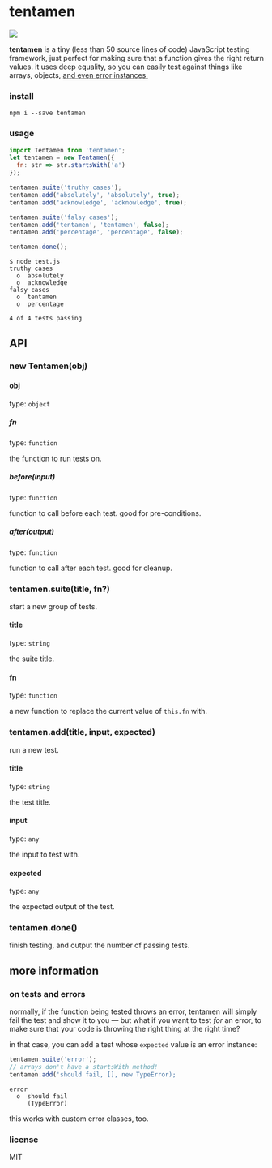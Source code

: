 # tentamen

<a href="https://www.npmjs.com/package/tentamen"><img src="https://img.shields.io/npm/v/tentamen" /></a>

**tentamen** is a tiny (less than 50 source lines of code) JavaScript testing framework, just perfect for making sure that a function gives the right return values.
it uses deep equality, so you can easily test against things like arrays, objects, [and even error instances.](#on-tests-and-errors)


### install
```
npm i --save tentamen
```

### usage
```js
import Tentamen from 'tentamen';
let tentamen = new Tentamen({
  fn: str => str.startsWith('a')
});

tentamen.suite('truthy cases');
tentamen.add('absolutely', 'absolutely', true);
tentamen.add('acknowledge', 'acknowledge', true);

tentamen.suite('falsy cases');
tentamen.add('tentamen', 'tentamen', false);
tentamen.add('percentage', 'percentage', false);

tentamen.done();
```
```
$ node test.js
truthy cases
  o  absolutely
  o  acknowledge
falsy cases
  o  tentamen
  o  percentage

4 of 4 tests passing
```

## API

### new Tentamen(obj)

#### obj
type: `object`

##### fn
type: `function`

the function to run tests on.

##### before(input)
type: `function`

function to call before each test. good for pre-conditions.

##### after(output)
type: `function`

function to call after each test. good for cleanup.

### tentamen.suite(title, fn?)
start a new group of tests.

#### title
type: `string`

the suite title.

#### fn
type: `function`

a new function to replace the current value of `this.fn` with.

### tentamen.add(title, input, expected)
run a new test.

#### title
type: `string`

the test title.

#### input
type: `any`

the input to test with.

#### expected
type: `any`

the expected output of the test.

### tentamen.done()
finish testing, and output the number of passing tests.

## more information

### on tests and errors
normally, if the function being tested throws an error, tentamen will simply fail the test and show it to you &mdash; but what if you want to test *for* an error, to make sure that your code is throwing the right thing at the right time?

in that case, you can add a test whose `expected` value is an error instance:
```js
tentamen.suite('error');
// arrays don't have a startsWith method!
tentamen.add('should fail, [], new TypeError);
```
```
error
  o  should fail
     (TypeError)
```

this works with custom error classes, too.

### license
MIT
